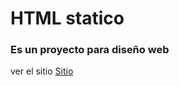 # HTML statico
### Es un proyecto para diseño web
ver el sitio [Sitio](http://danny-emanuell.github.io/static-project/)
